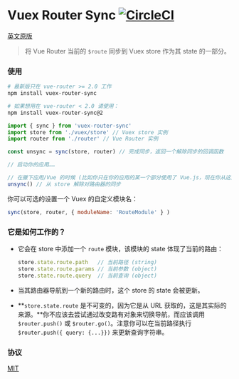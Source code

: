 # Vuex Router Sync [![CircleCI](https://circleci.com/gh/vuejs/vuex-router-sync.svg?style=svg)](https://circleci.com/gh/vuejs/vuex-router-sync)

[英文原版](https://github.com/vuejs/vuex-router-sync/)

> 将 Vue Router 当前的 `$route` 同步到 Vuex store 作为其 state 的一部分。

### 使用

``` bash
# 最新版只在 vue-router >= 2.0 工作
npm install vuex-router-sync

# 如果想用在 vue-router < 2.0 请使用：
npm install vuex-router-sync@2
```

``` js
import { sync } from 'vuex-router-sync'
import store from './vuex/store' // Vuex store 实例
import router from './router' // Vue Router 实例

const unsync = sync(store, router) // 完成同步，返回一个解除同步的回调函数

// 启动你的应用……

// 在撤下应用/Vue 的时候 (比如你只在你的应用的某一个部分使用了 Vue.js，现在你从这部分内容离开且想要销毁和回收 Vue 的组件和资源)
unsync() // 从 store 解除对路由器的同步
```

你可以可选的设置一个 Vuex 的自定义模块名：

```js
sync(store, router, { moduleName: 'RouteModule' } )
```

### 它是如何工作的？

- 它会在 store 中添加一个 `route` 模块，该模块的 state 体现了当前的路由：

  ``` js
  store.state.route.path   // 当前路径 (string)
  store.state.route.params // 当前参数 (object)
  store.state.route.query  // 当前查询 (object)
  ```

- 当其路由器导航到一个新的路由时，这个 store 的 state 会被更新。

- **`store.state.route` 是不可变的，因为它是从 URL 获取的，这是其实际的来源。**你不应该去尝试通过改变路有对象来切换导航，而应该调用 `$router.push()` 或 `$router.go()`。注意你可以在当前路径执行 `$router.push({ query: {...}})` 来更新查询字符串。

### 协议

[MIT](http://opensource.org/licenses/MIT)
